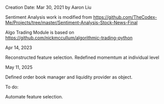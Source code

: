 Creation Date: Mar 30, 2021
by Aaron Liu


Sentiment Analysis work is modified from https://github.com/TheCodex-Me/Projects/tree/master/Sentiment-Analysis-Stock-News-Final

Algo Trading Module is based on https://github.com/nickmccullum/algorithmic-trading-python

Apr 14, 2023

Reconstructed feature selection.
Redefined momemtum at individual level


May 11, 2025

Defined order book manager and liquidity provider as object.

To do:

Automate feature selection.
